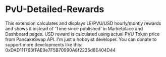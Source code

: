 # PvU-Detailed-Rewards

This extension calculates and displays LE/PVU/USD hourly/montly rewards and shows it instead of 'Time since published' in Marketplace and Dashboard pages.
USD reward is calculated using actual PVU Token price from PancakeSwap API.
I'm just a hobbyist developer.
You can donate to support more developments like this:
0xDAD111763fFAE9e7F5B70990A8f2235d8E404D44

